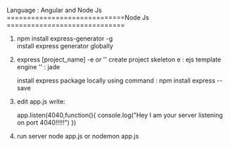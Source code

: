 Language : Angular and Node Js
=============================Node Js =============================

1.  npm install express-generator -g  
	install express generator globally 

2. express [project_name] -e or ''
	create project skeleton
	e : ejs template engine
	'' : jade 

	install express package locally using command :
	 npm install express --save

3. edit app.js
	write:

	app.listen(4040,function(){
  		console.log("Hey I am your server listening on port 4040!!!!!")
	})

4. run server
	node app.js or nodemon app.js
